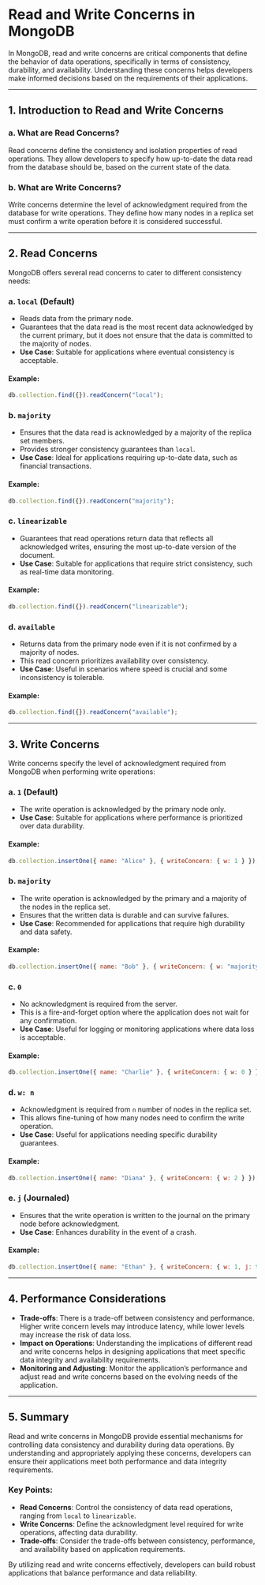 # **Read and Write Concerns in MongoDB**

In MongoDB, read and write concerns are critical components that define the behavior of data operations, specifically in terms of consistency, durability, and availability. Understanding these concerns helps developers make informed decisions based on the requirements of their applications.

---

## **1. Introduction to Read and Write Concerns**

### **a. What are Read Concerns?**
Read concerns define the consistency and isolation properties of read operations. They allow developers to specify how up-to-date the data read from the database should be, based on the current state of the data.

### **b. What are Write Concerns?**
Write concerns determine the level of acknowledgment required from the database for write operations. They define how many nodes in a replica set must confirm a write operation before it is considered successful.

---

## **2. Read Concerns**

MongoDB offers several read concerns to cater to different consistency needs:

### **a. `local` (Default)**
- Reads data from the primary node.
- Guarantees that the data read is the most recent data acknowledged by the current primary, but it does not ensure that the data is committed to the majority of nodes.
- **Use Case**: Suitable for applications where eventual consistency is acceptable.

#### **Example:**

```javascript
db.collection.find({}).readConcern("local");
```

### **b. `majority`**
- Ensures that the data read is acknowledged by a majority of the replica set members.
- Provides stronger consistency guarantees than `local`.
- **Use Case**: Ideal for applications requiring up-to-date data, such as financial transactions.

#### **Example:**

```javascript
db.collection.find({}).readConcern("majority");
```

### **c. `linearizable`**
- Guarantees that read operations return data that reflects all acknowledged writes, ensuring the most up-to-date version of the document.
- **Use Case**: Suitable for applications that require strict consistency, such as real-time data monitoring.

#### **Example:**

```javascript
db.collection.find({}).readConcern("linearizable");
```

### **d. `available`**
- Returns data from the primary node even if it is not confirmed by a majority of nodes.
- This read concern prioritizes availability over consistency.
- **Use Case**: Useful in scenarios where speed is crucial and some inconsistency is tolerable.

#### **Example:**

```javascript
db.collection.find({}).readConcern("available");
```

---

## **3. Write Concerns**

Write concerns specify the level of acknowledgment required from MongoDB when performing write operations:

### **a. `1` (Default)**
- The write operation is acknowledged by the primary node only.
- **Use Case**: Suitable for applications where performance is prioritized over data durability.

#### **Example:**

```javascript
db.collection.insertOne({ name: "Alice" }, { writeConcern: { w: 1 } });
```

### **b. `majority`**
- The write operation is acknowledged by the primary and a majority of the nodes in the replica set.
- Ensures that the written data is durable and can survive failures.
- **Use Case**: Recommended for applications that require high durability and data safety.

#### **Example:**

```javascript
db.collection.insertOne({ name: "Bob" }, { writeConcern: { w: "majority" } });
```

### **c. `0`**
- No acknowledgment is required from the server.
- This is a fire-and-forget option where the application does not wait for any confirmation.
- **Use Case**: Useful for logging or monitoring applications where data loss is acceptable.

#### **Example:**

```javascript
db.collection.insertOne({ name: "Charlie" }, { writeConcern: { w: 0 } });
```

### **d. `w: n`**
- Acknowledgment is required from `n` number of nodes in the replica set.
- This allows fine-tuning of how many nodes need to confirm the write operation.
- **Use Case**: Useful for applications needing specific durability guarantees.

#### **Example:**

```javascript
db.collection.insertOne({ name: "Diana" }, { writeConcern: { w: 2 } });
```

### **e. `j` (Journaled)**
- Ensures that the write operation is written to the journal on the primary node before acknowledgment.
- **Use Case**: Enhances durability in the event of a crash.

#### **Example:**

```javascript
db.collection.insertOne({ name: "Ethan" }, { writeConcern: { w: 1, j: true } });
```

---

## **4. Performance Considerations**

- **Trade-offs**: There is a trade-off between consistency and performance. Higher write concern levels may introduce latency, while lower levels may increase the risk of data loss.
- **Impact on Operations**: Understanding the implications of different read and write concerns helps in designing applications that meet specific data integrity and availability requirements.
- **Monitoring and Adjusting**: Monitor the application’s performance and adjust read and write concerns based on the evolving needs of the application.

---

## **5. Summary**

Read and write concerns in MongoDB provide essential mechanisms for controlling data consistency and durability during data operations. By understanding and appropriately applying these concerns, developers can ensure their applications meet both performance and data integrity requirements.

### **Key Points:**
- **Read Concerns**: Control the consistency of data read operations, ranging from `local` to `linearizable`.
- **Write Concerns**: Define the acknowledgment level required for write operations, affecting data durability.
- **Trade-offs**: Consider the trade-offs between consistency, performance, and availability based on application requirements.

By utilizing read and write concerns effectively, developers can build robust applications that balance performance and data reliability.
